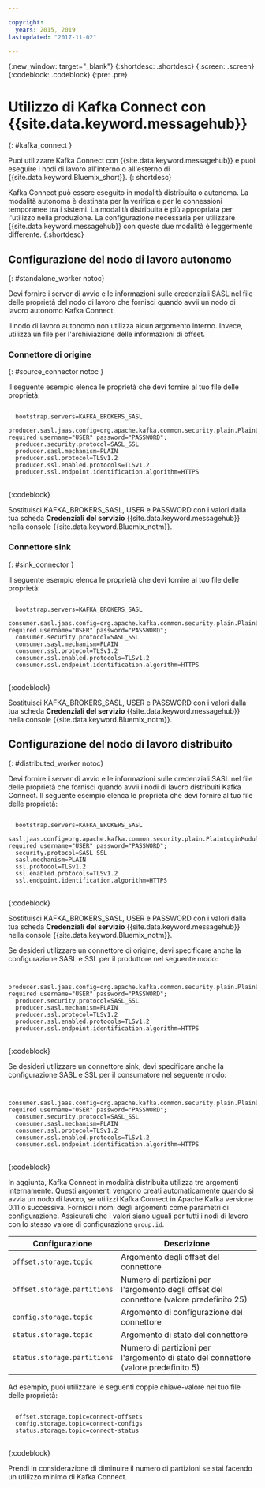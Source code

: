 ```yaml
---

copyright:
  years: 2015, 2019
lastupdated: "2017-11-02"

---
```


{:new_window: target="_blank"}
{:shortdesc: .shortdesc}
{:screen: .screen}
{:codeblock: .codeblock}
{:pre: .pre}

# Utilizzo di Kafka Connect con {{site.data.keyword.messagehub}}
{: #kafka_connect }

Puoi utilizzare Kafka Connect con {{site.data.keyword.messagehub}} e puoi eseguire i nodi di lavoro all'interno o all'esterno di {{site.data.keyword.Bluemix_short}}.
{: shortdesc}

Kafka Connect può essere eseguito in modalità distribuita o autonoma. La modalità autonoma è destinata per la verifica e per le connessioni temporanee tra i sistemi. La modalità distribuita è più appropriata per l'utilizzo nella produzione. La configurazione necessaria per utilizzare {{site.data.keyword.messagehub}} con queste due modalità è leggermente differente.
{:shortdesc}

## Configurazione del nodo di lavoro autonomo
{: #standalone_worker notoc}

Devi fornire i server di avvio e le informazioni sulle credenziali SASL nel file delle proprietà del nodo di lavoro che fornisci quando avvii un nodo di lavoro autonomo Kafka Connect.

Il nodo di lavoro autonomo non utilizza alcun argomento interno. Invece, utilizza un file per l'archiviazione delle informazioni di offset.

### Connettore di origine
{: #source_connector notoc }

Il seguente esempio elenca le proprietà che devi fornire al tuo file delle proprietà:

<pre>
<code>
  bootstrap.servers=KAFKA_BROKERS_SASL
  producer.sasl.jaas.config=org.apache.kafka.common.security.plain.PlainLoginModule required username="USER" password="PASSWORD";
  producer.security.protocol=SASL_SSL
  producer.sasl.mechanism=PLAIN
  producer.ssl.protocol=TLSv1.2
  producer.ssl.enabled.protocols=TLSv1.2
  producer.ssl.endpoint.identification.algorithm=HTTPS
</code>
</pre>
{:codeblock}

Sostituisci KAFKA_BROKERS_SASL, USER e PASSWORD con i valori dalla tua scheda **Credenziali del servizio** {{site.data.keyword.messagehub}} nella console
{{site.data.keyword.Bluemix_notm}}.

### Connettore sink
{: #sink_connector }

Il seguente esempio elenca le proprietà che devi fornire al tuo file delle proprietà:

<pre>
<code>
  bootstrap.servers=KAFKA_BROKERS_SASL
  consumer.sasl.jaas.config=org.apache.kafka.common.security.plain.PlainLoginModule required username="USER" password="PASSWORD";
  consumer.security.protocol=SASL_SSL
  consumer.sasl.mechanism=PLAIN
  consumer.ssl.protocol=TLSv1.2
  consumer.ssl.enabled.protocols=TLSv1.2
  consumer.ssl.endpoint.identification.algorithm=HTTPS
</code>
</pre>
{:codeblock}

Sostituisci KAFKA_BROKERS_SASL, USER e PASSWORD con i valori dalla tua scheda **Credenziali del servizio** {{site.data.keyword.messagehub}} nella console
{{site.data.keyword.Bluemix_notm}}.

## Configurazione del nodo di lavoro distribuito
{: #distributed_worker notoc}

Devi fornire i server di avvio e le informazioni sulle credenziali SASL nel file delle proprietà che fornisci quando avvii i nodi di lavoro distribuiti Kafka Connect. Il seguente esempio elenca le proprietà che devi fornire al tuo file delle proprietà:

<pre>
<code>
  bootstrap.servers=KAFKA_BROKERS_SASL
  sasl.jaas.config=org.apache.kafka.common.security.plain.PlainLoginModule required username="USER" password="PASSWORD";
  security.protocol=SASL_SSL
  sasl.mechanism=PLAIN
  ssl.protocol=TLSv1.2
  ssl.enabled.protocols=TLSv1.2
  ssl.endpoint.identification.algorithm=HTTPS
</code>
</pre>
{:codeblock}

Sostituisci KAFKA_BROKERS_SASL, USER e PASSWORD con i valori dalla tua scheda **Credenziali del servizio** {{site.data.keyword.messagehub}} nella console
{{site.data.keyword.Bluemix_notm}}.

Se desideri utilizzare un connettore di origine, devi specificare anche la configurazione SASL e SSL per il produttore nel seguente modo:

<pre>
<code>
  producer.sasl.jaas.config=org.apache.kafka.common.security.plain.PlainLoginModule required username="USER" password="PASSWORD";
  producer.security.protocol=SASL_SSL
  producer.sasl.mechanism=PLAIN
  producer.ssl.protocol=TLSv1.2
  producer.ssl.enabled.protocols=TLSv1.2
  producer.ssl.endpoint.identification.algorithm=HTTPS
</code>
</pre>
{:codeblock}

Se desideri utilizzare un connettore sink, devi specificare anche la configurazione SASL e SSL per il consumatore nel seguente modo:

<pre>
<code>
  consumer.sasl.jaas.config=org.apache.kafka.common.security.plain.PlainLoginModule required username="USER" password="PASSWORD";
  consumer.security.protocol=SASL_SSL
  consumer.sasl.mechanism=PLAIN
  consumer.ssl.protocol=TLSv1.2
  consumer.ssl.enabled.protocols=TLSv1.2
  consumer.ssl.endpoint.identification.algorithm=HTTPS
</code>
</pre>
{:codeblock}

In aggiunta, Kafka Connect in modalità distribuita utilizza tre argomenti internamente. Questi argomenti vengono creati automaticamente quando si avvia un nodo di lavoro, se utilizzi Kafka Connect in Apache Kafka versione 0.11 o successiva. Fornisci i nomi degli argomenti come parametri di configurazione. Assicurati che i valori siano uguali per tutti i nodi di lavoro con lo stesso valore di configurazione `group.id`.

| Configurazione               | Descrizione                                                         |
| --------------------------- | ------------------------------------------------------------------- |
| `offset.storage.topic`      | Argomento degli offset del connettore                                             |
| `offset.storage.partitions` | Numero di partizioni per l'argomento degli offset del connettore (valore predefinito 25) |
| `config.storage.topic`      | Argomento di configurazione del connettore                                       |
| `status.storage.topic`      | Argomento di stato del connettore                                              |
| `status.storage.partitions` | Numero di partizioni per l'argomento di stato del connettore (valore predefinito 5)          |

Ad esempio, puoi utilizzare le seguenti coppie chiave-valore nel tuo file delle proprietà:

<pre>
<code>
  offset.storage.topic=connect-offsets
  config.storage.topic=connect-configs
  status.storage.topic=connect-status
</code>
</pre>
{:codeblock}

Prendi in considerazione di diminuire il numero di partizioni se stai facendo un utilizzo minimo di Kafka Connect.



